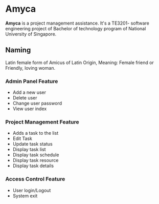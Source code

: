 # Amyca
**Amyca** is a project management assistance. 
It's a TE3201- software engineering project of Bachelor of technology program of National University of Singapore.

## Naming
Latin female form of Amicus of Latin Origin, Meaning: Female friend or Friendly, loving woman. 

### Admin Panel Feature
* Add a new user
* Delete user
* Change user password
* View user index 

### Project Management Feature
* Adds a task to the list
* Edit Task
* Update task status
* Display task list
* Display task schedule
*  Display task resource 
* Display task details 

### Access Control Feature
* User login/Logout
* System exit

